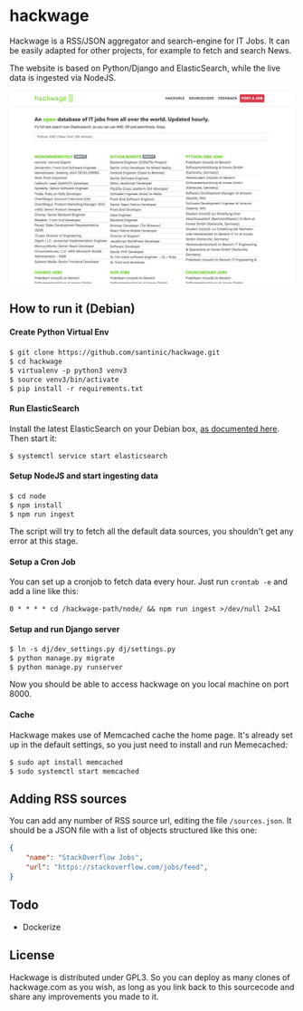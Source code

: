 # hackwage
Hackwage is a RSS/JSON aggregator and search-engine for IT Jobs.
It can be easily adapted for other projects, for example to fetch and search News.

The website is based on Python/Django and ElasticSearch, while the live data is ingested via NodeJS.

[<kbd><img src="imgs/screenshot.png" width="600"></kbd>](https://hackwage.com)

## How to run it (Debian)

#### Create Python Virtual Env
```
$ git clone https://github.com/santinic/hackwage.git
$ cd hackwage
$ virtualenv -p python3 venv3
$ source venv3/bin/activate
$ pip install -r requirements.txt
```

#### Run ElasticSearch
Install the latest ElasticSearch on your Debian box,
[as documented here](https://www.elastic.co/guide/en/elasticsearch/reference/current/deb.html).
Then start it:
```
$ systemctl service start elasticsearch
```

#### Setup NodeJS and start ingesting data
```
$ cd node
$ npm install
$ npm run ingest
```
The script will try to fetch all the default data sources, you shouldn't get any error at this stage.

#### Setup a Cron Job
You can set up a cronjob to fetch data every hour.
Just run `crontab -e` and add a line like this:
```
0 * * * * cd /hackwage-path/node/ && npm run ingest >/dev/null 2>&1
```

#### Setup and run Django server
```
$ ln -s dj/dev_settings.py dj/settings.py
$ python manage.py migrate
$ python manage.py runserver
```

Now you should be able to access hackwage on you local machine on port 8000.

#### Cache
Hackwage makes use of Memcached cache the home page.
It's already set up in the default settings, so you just need to
install and run Memecached:
```
$ sudo apt install memcached
$ sudo systemctl start memcached
```


## Adding RSS sources
You can add any number of RSS source url, editing the file `/sources.json`.
It should be a JSON file with a list of objects structured like this one:
```json
{
    "name": "StackOverflow Jobs",
    "url": "https://stackoverflow.com/jobs/feed",
}
```


## Todo

- Dockerize


## License
Hackwage is distributed under GPL3. So you can deploy as many clones
of hackwage.com as you wish, as long as you link back to this sourcecode
and share any improvements you made to it.